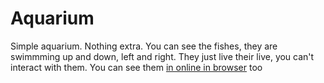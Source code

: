 # Aquarium

Simple aquarium. Nothing extra. You can see the fishes, they are swimmming up and down, left and right. They just live their live, you can't interact with them.
You can see them [in online in browser](https://batazo.github.io/AQUARIUM-APP-ONLINE/) too
